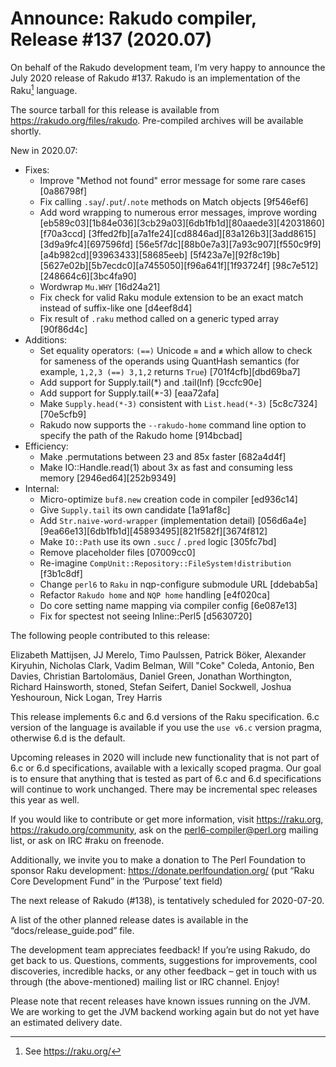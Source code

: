 # Announce: Rakudo compiler, Release #137 (2020.07)

On behalf of the Rakudo development team, I’m very happy to announce the
July 2020 release of Rakudo #137. Rakudo is an implementation of
the Raku[^1] language.

The source tarball for this release is available from
<https://rakudo.org/files/rakudo>.
Pre-compiled archives will be available shortly.

New in 2020.07:
  + Fixes:
    + Improve "Method not found" error message for some rare cases [0a86798f]
    + Fix calling `.say`/`.put`/`.note` methods on Match objects [9f546ef6]
    + Add word wrapping to numerous error messages, improve wording
      [eb589c03][1b84e036][3cb29a03][6db1fb1d][80aaede3][42031860][f70a3ccd]
      [3ffed2fb][a7a1fe24][cd8846ad][83a126b3][3add8615][3d9a9fc4][697596fd]
      [56e5f7dc][88b0e7a3][7a93c907][f550c9f9][a4b982cd][93963433][58685eeb]
      [5f423a7e][92f8c19b][5627e02b][5b7ecdc0][a7455050][f96a641f][1f93724f]
      [98c7e512][248664c6][3bc4fa90]
    + Wordwrap `Mu.WHY` [16d24a21]
    + Fix check for valid Raku module extension to be an exact match instead of suffix-like one [d4eef8d4]
    + Fix result of `.raku` method called on a generic typed array [90f86d4c]
  + Additions:
    + Set equality operators: `(==)` Unicode `≡` and `≢` which allow to check
      for sameness of the operands using QuantHash semantics
      (for example, `1,2,3 (==) 3,1,2` returns `True`) [701f4cfb][dbd69ba7]
    + Add support for Supply.tail(*) and .tail(Inf) [9ccfc90e]
    + Add support for Supply.tail(*-3) [eaa72afa]
    + Make `Supply.head(*-3)` consistent with `List.head(*-3)` [5c8c7324][70e5cfb9]
    + Rakudo now supports the `--rakudo-home` command line option to specify the path of the Rakudo home [914bcbad]
  + Efficiency:
    + Make <a b c d>.permutations between 23 and 85x faster [682a4d4f]
    + Make IO::Handle.read(1) about 3x as fast and consuming less memory [2946ed64][252b9349]
  + Internal:
    + Micro-optimize `buf8.new` creation code in compiler [ed936c14]
    + Give `Supply.tail` its own candidate [1a91af8c]
    + Add `Str.naive-word-wrapper` (implementation detail)
      [056d6a4e][9ea66e13][6db1fb1d][45893495][821f582f][3674f812]
    + Make `IO::Path` use its own `.succ` / `.pred` logic [305fc7bd]
    + Remove placeholder files [07009cc0]
    + Re-imagine `CompUnit::Repository::FileSystem!distribution` [f3b1c8df]
    + Change `perl6` to `Raku` in nqp-configure submodule URL [ddebab5a]
    + Refactor `Rakudo home` and `NQP home` handling [e4f020ca]
    + Do core setting name mapping via compiler config [6e087e13]
    + Fix for spectest not seeing Inline::Perl5 [d5630720]

The following people contributed to this release:

Elizabeth Mattijsen, JJ Merelo, Timo Paulssen, Patrick Böker, Alexander Kiryuhin,
Nicholas Clark, Vadim Belman, Will "Coke" Coleda, Antonio, Ben Davies,
Christian Bartolomäus, Daniel Green, Jonathan Worthington,
Richard Hainsworth, stoned, Stefan Seifert, Daniel Sockwell,
Joshua Yeshouroun, Nick Logan, Trey Harris

This release implements 6.c and 6.d versions of the Raku specification.
6.c version of the language is available if you use the `use v6.c`
version pragma, otherwise 6.d is the default.

Upcoming releases in 2020 will include new functionality that is not
part of 6.c or 6.d specifications, available with a lexically scoped
pragma. Our goal is to ensure that anything that is tested as part of
6.c and 6.d specifications will continue to work unchanged. There may
be incremental spec releases this year as well.

If you would like to contribute or get more information, visit
<https://raku.org>, <https://rakudo.org/community>, ask on the
<perl6-compiler@perl.org> mailing list, or ask on IRC #raku on freenode.

Additionally, we invite you to make a donation to The Perl Foundation
to sponsor Raku development: <https://donate.perlfoundation.org/>
(put “Raku Core Development Fund” in the ‘Purpose’ text field)

The next release of Rakudo (#138), is tentatively scheduled for 2020-07-20.

A list of the other planned release dates is available in the
“docs/release_guide.pod” file.

The development team appreciates feedback! If you’re using Rakudo, do
get back to us. Questions, comments, suggestions for improvements, cool
discoveries, incredible hacks, or any other feedback – get in touch with
us through (the above-mentioned) mailing list or IRC channel. Enjoy!

Please note that recent releases have known issues running on the JVM.
We are working to get the JVM backend working again but do not yet have
an estimated delivery date.

[^1]: See <https://raku.org/>
